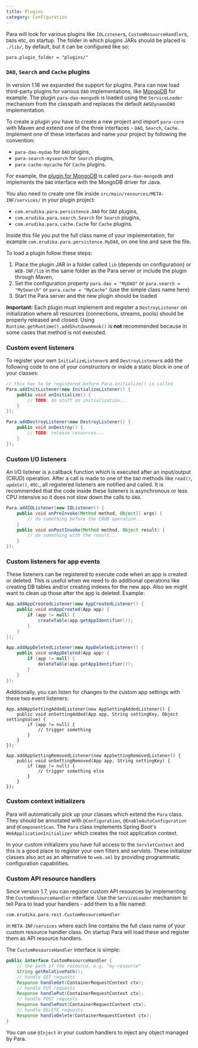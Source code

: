 ```yaml
---
title: Plugins
category: Configuration
---
```


Para will look for various plugins like `IOListener`s, `CustomResourceHandler`s, `DAO`s etc, on startup.
The folder in which plugins JARs should be placed is `./lib/`, by default, but it can be configured like so:
```
para.plugin_folder = "plugins/"
```

### `DAO`, `Search` and `Cache` plugins

In version 1.18 we expanded the support for plugins. Para can now load third-party plugins for various `DAO`
implementations, like [MongoDB](https://github.com/Erudika/para-dao-mongodb) for example. The plugin `para-dao-mongodb`
is loaded using the `ServiceLoader` mechanism from the classpath and replaces the default `AWSDynamoDAO` implementation.

To create a plugin you have to create a new project and import `para-core` with Maven and extend one of the three
interfaces - `DAO`, `Search`, `Cache`. Implement one of these interfaces and name your project by following the
convention:

- `para-dao-mydao` for `DAO` plugins,
- `para-search-mysearch` for `Search` plugins,
- `para-cache-mycache` for `Cache` plugins.

For example, the [plugin for MongoDB](https://github.com/Erudika/para-dao-mongodb) is called `para-dao-mongodb` and
implements the `DAO` interface with the MongoDB driver for Java.

You also need to create one file inside `src/main/resources/META-INF/services/` in your plugin project:

- `com.erudika.para.persistence.DAO` for `DAO` plugins,
- `com.erudika.para.search.Search` for `Search` plugins,
- `com.erudika.para.cache.Cache` for `Cache` plugins.

Inside this file you put the full class name of your implementation, for example `com.erudika.para.persistence.MyDAO`,
on one line and save the file.

To load a plugin follow these steps:

1. Place the plugin JAR in a folder called `lib` (depends on configuration) or `WEB-INF/lib` in the same folder
as the Para server or include the plugin through Maven,
2. Set the configuration property `para.dao = "MyDAO"` or `para.search = "MySearch"` or `para.cache = "MyCache"`
(use the simple class name here)
3. Start the Para server and the new plugin should be loaded

**Important:** Each plugin must implement and register a `DestroyListener` on initialization where all resources
(connections, streams, pools) should be properly released and closed. Using `Runtime.getRuntime().addShutdownHook()` is
**not** recommended because in some cases that method is not executed.

### Custom event listeners

To register your own `InitializeListener`s and `DestroyListener`s add the following code to one of your constructors
or inside a static block in one of your classes:

```java
// this has to be registered before Para.initialize() is called
Para.addInitListener(new InitializeListener() {
	public void onInitialize() {
		// TODO: do stuff on initialization...
	}
});

Para.addDestroyListener(new DestroyListener() {
	public void onDestroy() {
		// TODO: release resources...
	}
});
```
### Custom I/O listeners

An I/O listener is a callback function which is executed after an input/output (CRUD) operation. After a call is made to
one of the `DAO` methods like `read()`, `update()`, etc., all registered listeners are notified and called.
It is recommended that the code inside these listeners is asynchronous or less CPU intensive so it does not slow down
the calls to `DAO`.

```java
Para.addIOListener(new IOListener() {
	public void onPreInvoke(Method method, Object[] args) {
		// do something before the CRUD operation...
	}
	public void onPostInvoke(Method method, Object result) {
		// do something with the result...
	}
});
```

### Custom listeners for app events

These listeners can be registered to execute code when an app is created or deleted. This is useful when we need to
do additional operations like creating DB tables and/or creating indexes for the new app. Also we might want to clean up
those after the app is deleted. Example:

```java
App.addAppCreatedListener(new AppCreatedListener() {
	public void onAppCreated(App app) {
		if (app != null) {
			createTable(app.getAppIdentifier());
		}
	}
});

App.addAppDeletedListener(new AppDeletedListener() {
	public void onAppDeleted(App app) {
		if (app != null) {
			deleteTable(app.getAppIdentifier());
		}
	}
});
```
Additionally, you can listen for changes to the custom app settings with these two event listeners:
```
App.addAppSettingAddedListener(new AppSettingAddedListener() {
	public void onSettingAdded(App app, String settingKey, Object settingValue) {
		if (app != null) {
			// trigger something
		}
	}
});

App.addAppSettingRemovedListener(new AppSettingRemovedListener() {
	public void onSettingRemoved(App app, String settingKey) {
		if (app != null) {
			// trigger something else
		}
	}
});
```

### Custom context initializers

Para will automatically pick up your classes which extend the `Para` class. They should be annotated
with `@Configuration`, `@EnableAutoConfiguration` and `@ComponentScan`. The `Para` class implements Spring Boot's
`WebApplicationInitializer` which creates the root application context.

In your custom initializers you have full access to the `ServletContext` and this is a good place to register
your own filters and servlets. These initializer classes also act as an alternative to
`web.xml` by providing programmatic configuration capabilities.

### Custom API resource handlers

Since version 1.7, you can register custom API resources by implementing the `CustomResourceHandler` interface.
Use the `ServiceLoader` mechanism to tell Para to load your handlers - add them to a file named:
```
com.erudika.para.rest.CustomResourceHandler
```
in `META-INF/services` where each line contains the full class name
of your custom resource handler class. On startup Para will load these and register them as API resource handlers.

The `CustomResourceHandler` interface is simple:

```java
public interface CustomResourceHandler {
	// the path of the resource, e.g. "my-resource"
	String getRelativePath();
	// handle GET requests
	Response handleGet(ContainerRequestContext ctx);
	// handle PUT requests
	Response handlePut(ContainerRequestContext ctx);
	// handle POST requests
	Response handlePost(ContainerRequestContext ctx);
	// handle DELETE requests
	Response handleDelete(ContainerRequestContext ctx);
}
```

You can use `@Inject` in your custom handlers to inject any object managed by Para.
